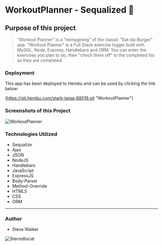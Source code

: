 # WorkoutPlanner - Sequalized :muscle:

## Purpose of this project

>"Workout Planner" is a "reimagining" of the classic "Eat-da-Burger" app. "Workout Planner" is a Full Stack exercise logger built with MySQL, Node, Express, Handlebars and ORM. You can enter the exercises you plan to do, then "check them off" to the completed list as they are completed.

### Deployment

This app has been deployed to Heroku and can be used by clicking the link below:

(https://git.heroku.com/stark-taiga-68019.git "WorkoutPlanner")

### Screenshots of this Project

![WorkoutPlanner](https://raw.github.com/captnwalker/WorkoutPlanner/master/screenshot/screenshot.png "WorkoutPlanner")

### Technologies Utilized

* Sequalize
* Ajax
* JSON
* NodeJS
* Handlebars
* JavaScript
* ExpressJS
* Body-Parser
* Method-Override
* HTML5
* CSS
* ORM

---

### Author

* Steve Walker

![Steroidtocat](https://octodex.github.com/images/steroidtocat.png)
